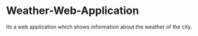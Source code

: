 # Weather-Web-Application
Its a web application which shows information about the weather of the city.
